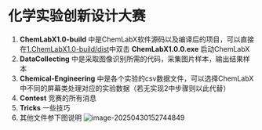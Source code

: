 # 化学实验创新设计大赛

1. **ChemLabX1.0-build** 中是ChemLabX软件源码以及编译后的项目，可以直接在[1.ChemLabX1.0-build/dist](1.ChemLabX1.0-build/dist)中双击 **ChemLabX1.0.0.exe** 启动ChemLabX  
2. **DataCollecting** 中是采取图像识别所需的代码，采集图片样本，输出结果样本  
3. **Chemical-Engineering** 中是各个实验的csv数据文件，可以选择ChemLabX中不同的屏幕类处理对应的实验数据（若无实现2中步骤则以此代替）  
4. **Contest** 竞赛的所有消息  
5. **Tricks** 一些技巧  
6. 其他文件参下图说明  ![image-20250430152744849](assets/说明图.png)
